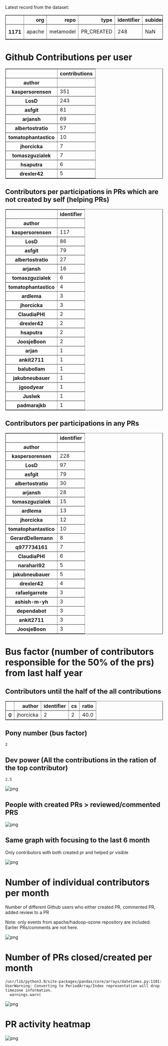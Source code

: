 Latest record from the dataset:




<div>
<table border="1" class="dataframe">
  <thead>
    <tr style="text-align: right;">
      <th></th>
      <th>org</th>
      <th>repo</th>
      <th>type</th>
      <th>identifier</th>
      <th>subidentifier</th>
      <th>date</th>
      <th>author</th>
      <th>owner</th>
      <th>project</th>
    </tr>
  </thead>
  <tbody>
    <tr>
      <th>1171</th>
      <td>apache</td>
      <td>metamodel</td>
      <td>PR_CREATED</td>
      <td>248</td>
      <td>NaN</td>
      <td>2021-02-12 15:07:31+00:00</td>
      <td>jhorcicka</td>
      <td>jhorcicka</td>
      <td>metamodel</td>
    </tr>
  </tbody>
</table>
</div>



# Github Contributions per user





<div>
<table border="1" class="dataframe">
  <thead>
    <tr style="text-align: right;">
      <th></th>
      <th>contributions</th>
    </tr>
    <tr>
      <th>author</th>
      <th></th>
    </tr>
  </thead>
  <tbody>
    <tr>
      <th>kaspersorensen</th>
      <td>351</td>
    </tr>
    <tr>
      <th>LosD</th>
      <td>243</td>
    </tr>
    <tr>
      <th>asfgit</th>
      <td>81</td>
    </tr>
    <tr>
      <th>arjansh</th>
      <td>69</td>
    </tr>
    <tr>
      <th>albertostratio</th>
      <td>57</td>
    </tr>
    <tr>
      <th>tomatophantastico</th>
      <td>10</td>
    </tr>
    <tr>
      <th>jhorcicka</th>
      <td>7</td>
    </tr>
    <tr>
      <th>tomaszguzialek</th>
      <td>7</td>
    </tr>
    <tr>
      <th>hsaputra</th>
      <td>6</td>
    </tr>
    <tr>
      <th>drexler42</th>
      <td>5</td>
    </tr>
  </tbody>
</table>
</div>



## Contributors per participations in PRs which are not created by self (helping PRs)




<div>
<table border="1" class="dataframe">
  <thead>
    <tr style="text-align: right;">
      <th></th>
      <th>identifier</th>
    </tr>
    <tr>
      <th>author</th>
      <th></th>
    </tr>
  </thead>
  <tbody>
    <tr>
      <th>kaspersorensen</th>
      <td>117</td>
    </tr>
    <tr>
      <th>LosD</th>
      <td>86</td>
    </tr>
    <tr>
      <th>asfgit</th>
      <td>79</td>
    </tr>
    <tr>
      <th>albertostratio</th>
      <td>27</td>
    </tr>
    <tr>
      <th>arjansh</th>
      <td>16</td>
    </tr>
    <tr>
      <th>tomaszguzialek</th>
      <td>6</td>
    </tr>
    <tr>
      <th>tomatophantastico</th>
      <td>4</td>
    </tr>
    <tr>
      <th>ardlema</th>
      <td>3</td>
    </tr>
    <tr>
      <th>jhorcicka</th>
      <td>3</td>
    </tr>
    <tr>
      <th>ClaudiaPHI</th>
      <td>2</td>
    </tr>
    <tr>
      <th>drexler42</th>
      <td>2</td>
    </tr>
    <tr>
      <th>hsaputra</th>
      <td>2</td>
    </tr>
    <tr>
      <th>JoosjeBoon</th>
      <td>2</td>
    </tr>
    <tr>
      <th>arjan</th>
      <td>1</td>
    </tr>
    <tr>
      <th>ankit2711</th>
      <td>1</td>
    </tr>
    <tr>
      <th>balubollam</th>
      <td>1</td>
    </tr>
    <tr>
      <th>jakubneubauer</th>
      <td>1</td>
    </tr>
    <tr>
      <th>jgoodyear</th>
      <td>1</td>
    </tr>
    <tr>
      <th>Juslwk</th>
      <td>1</td>
    </tr>
    <tr>
      <th>padmarajkb</th>
      <td>1</td>
    </tr>
  </tbody>
</table>
</div>



## Contributors per participations in any PRs




<div>
<table border="1" class="dataframe">
  <thead>
    <tr style="text-align: right;">
      <th></th>
      <th>identifier</th>
    </tr>
    <tr>
      <th>author</th>
      <th></th>
    </tr>
  </thead>
  <tbody>
    <tr>
      <th>kaspersorensen</th>
      <td>228</td>
    </tr>
    <tr>
      <th>LosD</th>
      <td>97</td>
    </tr>
    <tr>
      <th>asfgit</th>
      <td>79</td>
    </tr>
    <tr>
      <th>albertostratio</th>
      <td>30</td>
    </tr>
    <tr>
      <th>arjansh</th>
      <td>28</td>
    </tr>
    <tr>
      <th>tomaszguzialek</th>
      <td>15</td>
    </tr>
    <tr>
      <th>ardlema</th>
      <td>13</td>
    </tr>
    <tr>
      <th>jhorcicka</th>
      <td>12</td>
    </tr>
    <tr>
      <th>tomatophantastico</th>
      <td>10</td>
    </tr>
    <tr>
      <th>GerardDellemann</th>
      <td>8</td>
    </tr>
    <tr>
      <th>q977734161</th>
      <td>7</td>
    </tr>
    <tr>
      <th>ClaudiaPHI</th>
      <td>6</td>
    </tr>
    <tr>
      <th>narahari92</th>
      <td>5</td>
    </tr>
    <tr>
      <th>jakubneubauer</th>
      <td>5</td>
    </tr>
    <tr>
      <th>drexler42</th>
      <td>4</td>
    </tr>
    <tr>
      <th>rafaelgarrote</th>
      <td>3</td>
    </tr>
    <tr>
      <th>ashish-m-yh</th>
      <td>3</td>
    </tr>
    <tr>
      <th>dependabot</th>
      <td>3</td>
    </tr>
    <tr>
      <th>ankit2711</th>
      <td>3</td>
    </tr>
    <tr>
      <th>JoosjeBoon</th>
      <td>3</td>
    </tr>
  </tbody>
</table>
</div>



# Bus factor (number of contributors responsible for the 50% of the prs) from last half year

## Contributors until the half of the all contributions




<div>
<table border="1" class="dataframe">
  <thead>
    <tr style="text-align: right;">
      <th></th>
      <th>author</th>
      <th>identifier</th>
      <th>cs</th>
      <th>ratio</th>
    </tr>
  </thead>
  <tbody>
    <tr>
      <th>0</th>
      <td>jhorcicka</td>
      <td>2</td>
      <td>2</td>
      <td>40.0</td>
    </tr>
  </tbody>
</table>
</div>



## Pony number (bus factor)




    2



## Dev power (All the contributions in the ration of the top contributor)




    2.5




    
![png](github-contributions_files/github-contributions_18_0.png)
    


## People with created PRs > reviewed/commented PRS


    
![png](github-contributions_files/github-contributions_21_0.png)
    


## Same graph with focusing to the last 6 month

Only contributors with both created pr and helped pr visible


    
![png](github-contributions_files/github-contributions_25_0.png)
    


# Number of individual contributors per month

Number of different Github users who either created PR, commented PR, added review to a PR

Note: only events from apache/hadoop-ozone repository are included. Earlier PRs/comments are not here.


    
![png](github-contributions_files/github-contributions_28_0.png)
    


# Number of PRs closed/created per month

    /usr/lib/python3.9/site-packages/pandas/core/arrays/datetimes.py:1101: UserWarning: Converting to PeriodArray/Index representation will drop timezone information.
      warnings.warn(



    
![png](github-contributions_files/github-contributions_31_0.png)
    


# PR activity heatmap


    
![png](github-contributions_files/github-contributions_34_0.png)
    

